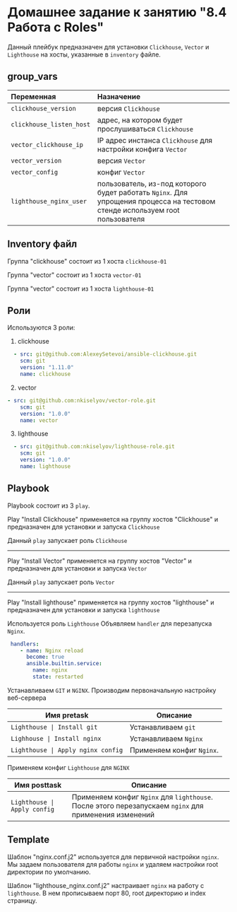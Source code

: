 # Домашнее задание к занятию "8.4 Работа с Roles"

Данный плейбук предназначен для установки `Clickhouse`, `Vector` и `Lighthouse` на хосты, указанные в `inventory` файле.

## group_vars

| Переменная  | Назначение  |
|:---|:---|
| `clickhouse_version` | версия `Clickhouse` |
| `clickhouse_listen_host` | адрес, на котором будет прослушиваться `Clickhouse` |
| `vector_clickhouse_ip` | IP адрес инстанса `Clickhouse` для настройки конфига `Vector` |
| `vector_version` | версия `Vector` |
| `vector_config` | конфиг `Vector` |
| `lighthouse_nginx_user` | пользователь, из-под которого будет работать `Nginx`. Для упрощения процесса на тестовом стенде используем root пользователя|

## Inventory файл

Группа "clickhouse" состоит из 1 хоста `clickhouse-01`

Группа "vector" состоит из 1 хоста `vector-01`

Группа "vector" состоит из 1 хоста `lighthouse-01`

## Роли

Используются 3 роли:

1. clickhouse

```yaml
  - src: git@github.com:AlexeySetevoi/ansible-clickhouse.git
    scm: git
    version: "1.11.0"
    name: clickhouse
```

2. vector

```yaml
- src: git@github.com:nkiselyov/vector-role.git
    scm: git
    version: "1.0.0"
    name: vector
```

3. lighthouse
   
```yaml
  - src: git@github.com:nkiselyov/lighthouse-role.git
    scm: git
    version: "1.0.0"
    name: lighthouse
```

## Playbook

Playbook состоит из 3 `play`.

Play "Install Clickhouse" применяется на группу хостов "Clickhouse" и предназначен для установки и запуска `Clickhouse`

Данный `play` запускает роль `Clickhouse`

---

Play "Install Vector" применяется на группу хостов "Vector" и предназначен для установки и запуска `Vector`

Данный `play` запускает роль `Vector`

---

Play "Install lighthouse" применяется на группу хостов "lighthouse" и предназначен для установки и запуска `lighthouse`

Используется роль `Lighthouse`
Объявляем `handler` для перезапуска `Nginx`.

```yaml
 handlers:
    - name: Nginx reload
      become: true
      ansible.builtin.service:
        name: nginx
        state: restarted
```
Устанавливаем `GIT` и `NGINX`. Производим первоначальную настройку веб-сервера

| Имя pretask | Описание |
|--------------|---------|
| `Lighthouse \| Install git` | Устанавливаем `git` |
| `Lighhouse \| Install nginx` | Устанавливаем `Nginx` |
| `Lighthouse \| Apply nginx config` | Применяем конфиг `Nginx`. |

Применяем конфиг `Lighthouse` для `NGINX`

| Имя posttask | Описание |
|--------------|---------|
| `Lighthouse \| Apply config` | Применяем конфиг `Nginx` для `lighthouse`. После этого перезапускаем `nginx` для применения изменений |

## Template

Шаблон "nginx.conf.j2" используется для первичной настройки `nginx`. Мы задаем пользователя для работы `nginx` и удаляем настройки root директории по умолчанию.

Шаблон "lighthouse_nginx.conf.j2" настраивает `nginx` на работу с `lighthouse`. В нем прописываем порт 80, root директорию и index страницу.
